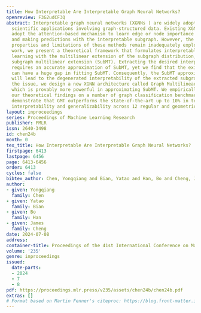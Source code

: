 ```yaml
---
title: How Interpretable Are Interpretable Graph Neural Networks?
openreview: F3G2udCF3Q
abstract: Interpretable graph neural networks (XGNNs ) are widely adopted in various
  scientific applications involving graph-structured data. Existing XGNNs predominantly
  adopt the attention-based mechanism to learn edge or node importance for extracting
  and making predictions with the interpretable subgraph. However, the representational
  properties and limitations of these methods remain inadequately explored. In this
  work, we present a theoretical framework that formulates interpretable subgraph
  learning with the multilinear extension of the subgraph distribution, coined as
  subgraph multilinear extension (SubMT). Extracting the desired interpretable subgraph
  requires an accurate approximation of SubMT, yet we find that the existing XGNNs
  can have a huge gap in fitting SubMT. Consequently, the SubMT approximation failure
  will lead to the degenerated interpretability of the extracted subgraphs. To mitigate
  the issue, we design a new XGNN architecture called Graph Multilinear neT (GMT),
  which is provably more powerful in approximating SubMT. We empirically validate
  our theoretical findings on a number of graph classification benchmarks. The results
  demonstrate that GMT outperforms the state-of-the-art up to 10% in terms of both
  interpretability and generalizability across 12 regular and geometric graph benchmarks.
layout: inproceedings
series: Proceedings of Machine Learning Research
publisher: PMLR
issn: 2640-3498
id: chen24b
month: 0
tex_title: How Interpretable Are Interpretable Graph Neural Networks?
firstpage: 6413
lastpage: 6456
page: 6413-6456
order: 6413
cycles: false
bibtex_author: Chen, Yongqiang and Bian, Yatao and Han, Bo and Cheng, James
author:
- given: Yongqiang
  family: Chen
- given: Yatao
  family: Bian
- given: Bo
  family: Han
- given: James
  family: Cheng
date: 2024-07-08
address:
container-title: Proceedings of the 41st International Conference on Machine Learning
volume: '235'
genre: inproceedings
issued:
  date-parts:
  - 2024
  - 7
  - 8
pdf: https://proceedings.mlr.press/v235/assets/chen24b/chen24b.pdf
extras: []
# Format based on Martin Fenner's citeproc: https://blog.front-matter.io/posts/citeproc-yaml-for-bibliographies/
---
```


